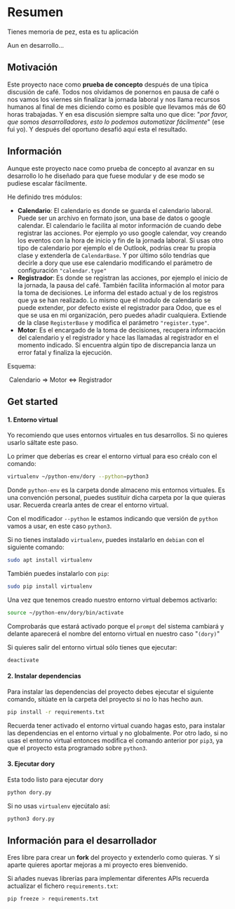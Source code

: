 # Resumen

Tienes memoria de pez, esta es tu aplicación

Aun en desarrollo...



## Motivación

Este proyecto nace como **prueba de concepto** después de una típica discusión de café. Todos nos olvidamos de ponernos en pausa de café o nos vamos los viernes sin finalizar la jornada laboral y nos llama recursos humanos al final de mes diciendo como es posible que llevamos más de 60 horas trabajadas. Y en esa discusión siempre salta uno que dice: "*por favor, que somos desarrolladores, esto lo podemos automatizar fácilmente*" (ese fui yo). Y después del oportuno desafió aquí esta el resultado.



## Información

Aunque este proyecto nace como prueba de concepto al avanzar en su desarrollo lo he diseñado para que fuese modular y de ese modo se pudiese escalar fácilmente. 

He definido tres módulos:

* **Calendario**: El calendario es donde se guarda el calendario laboral. Puede ser un archivo en formato json, una base de datos o google calendar. El calendario le facilita al motor información de cuando debe registrar las acciones. Por ejemplo yo uso google calendar, voy creando los eventos con la hora de inicio y fin de la jornada laboral. Si usas otro tipo de calendario por ejemplo el de Outlook, podrías crear tu propia clase y extenderla de `CalendarBase`. Y por último sólo tendrías que decirle a dory que use ese calendario modificando el parámetro de configuración `"calendar.type"`
* **Registrador**: Es donde se registran las acciones, por ejemplo el inicio de la jornada, la pausa del café. También facilita información al motor para la toma de decisiones. Le informa del estado actual y de los registros que ya se han realizado. Lo mismo que el modulo de calendario se puede extender, por defecto existe el registrador para Odoo, que es el que se usa en mi organización, pero puedes añadir cualquiera. Extiende de la clase `RegisterBase` y modifica el parámetro `"register.type"`.
* **Motor**: Es el encargado de la toma de decisiones, recupera información del calendario y el registrador y hace las llamadas al registrador en el momento indicado. Si encuentra algún tipo de discrepancia lanza un error fatal y finaliza la ejecución.

Esquema:

​			Calendario  =>  Motor  <=> Registrador



## Get started

#### 1. Entorno virtual

Yo recomiendo que uses entornos virtuales en tus desarrollos. Si no quieres usarlo sáltate este paso.

Lo primer que deberías es crear el entorno virtual para eso créalo con el comando:

```bash
virtualenv ~/python-env/dory --python=python3
```

Donde `python-env` es la carpeta donde almaceno mis entornos virtuales. Es una convención personal, puedes sustituir dicha carpeta por la que quieras usar. Recuerda crearla antes de crear el entorno virtual.

Con el modificador `--python` le estamos indicando que versión de `python` vamos a usar, en este caso `python3`.

Si no tienes instalado `virtualenv`, puedes instalarlo en `debian` con el siguiente comando:

```bash
sudo apt install virtualenv
```

También puedes instalarlo con `pip`:

```bash
sudo pip install virtualenv
```

Una vez que tenemos creado nuestro entorno virtual debemos activarlo:

```bash
source ~/python-env/dory/bin/activate
```

Comprobarás que estará activado porque el `prompt` del sistema cambiará y delante aparecerá el nombre del entorno virtual en nuestro caso "`(dory)`"

Si quieres salir del entorno virtual sólo tienes que ejecutar:

```bash
deactivate
```



#### 2. Instalar dependencias

Para instalar las dependencias del proyecto debes ejecutar el siguiente comando, sitúate en la carpeta del proyecto si no lo has hecho aun.

```bash
pip install -r requirements.txt
```

Recuerda tener activado el entorno virtual cuando hagas esto, para instalar las dependencias en el entorno virtual y no globalmente. Por otro lado, si no usas el entorno virtual entonces modifica el comando anterior por `pip3`, ya que el proyecto esta programado sobre `python3`.



#### 3. Ejecutar dory

Esta todo listo para ejecutar dory

```bash
python dory.py
```

Si no usas `virtualenv` ejecútalo así:

```bash
python3 dory.py
```



## Información para el desarrollador

Eres libre para crear un **fork** del proyecto y extenderlo como quieras. Y si aparte quieres aportar mejoras a mi proyecto eres bienvenido.

Si añades nuevas librerías para implementar diferentes APIs recuerda actualizar el fichero `requirements.txt`:

```bash
pip freeze > requirements.txt
```

